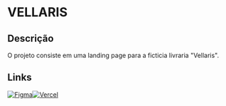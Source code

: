 # VELLARIS

## Descrição
O projeto consiste em uma landing page para a ficticia livraria "Vellaris". 

## Links
[![Figma](https://skillicons.dev/icons?i=figma)](https://skillicons.dev)[![Vercel](https://skillicons.dev/icons?i=vercel)](vellaris.vercel.app)

